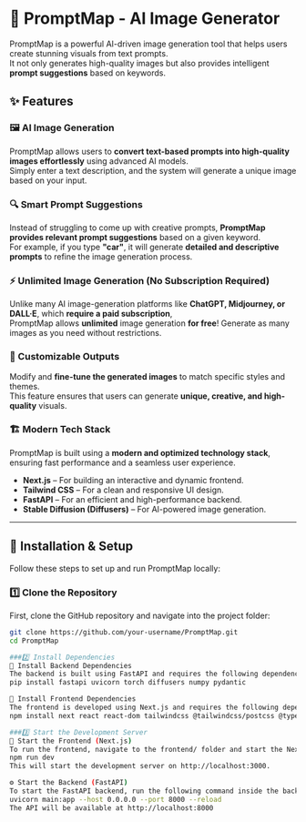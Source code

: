 # 🚀 PromptMap - AI Image Generator  

PromptMap is a powerful AI-driven image generation tool that helps users create stunning visuals from text prompts.  
It not only generates high-quality images but also provides intelligent **prompt suggestions** based on keywords.  

## ✨ Features  

### 🖼️ AI Image Generation  
PromptMap allows users to **convert text-based prompts into high-quality images effortlessly** using advanced AI models.  
Simply enter a text description, and the system will generate a unique image based on your input.  

### 🔍 Smart Prompt Suggestions  
Instead of struggling to come up with creative prompts, **PromptMap provides relevant prompt suggestions** based on a given keyword.  
For example, if you type **"car"**, it will generate **detailed and descriptive prompts** to refine the image generation process.  

### ⚡ Unlimited Image Generation (No Subscription Required)  
Unlike many AI image-generation platforms like **ChatGPT, Midjourney, or DALL·E**, which **require a paid subscription**,  
PromptMap allows **unlimited** image generation **for free**! Generate as many images as you need without restrictions.  

### 🎨 Customizable Outputs  
Modify and **fine-tune the generated images** to match specific styles and themes.  
This feature ensures that users can generate **unique, creative, and high-quality** visuals.  

### 🏗️ Modern Tech Stack  
PromptMap is built using a **modern and optimized technology stack**, ensuring fast performance and a seamless user experience.  
- **Next.js** – For building an interactive and dynamic frontend.  
- **Tailwind CSS** – For a clean and responsive UI design.  
- **FastAPI** – For an efficient and high-performance backend.  
- **Stable Diffusion (Diffusers)** – For AI-powered image generation.  

---

## 🚀 Installation & Setup  

Follow these steps to set up and run PromptMap locally:  

### 1️⃣ Clone the Repository  
First, clone the GitHub repository and navigate into the project folder:  

```bash
git clone https://github.com/your-username/PromptMap.git
cd PromptMap

###2️⃣ Install Dependencies
📌 Install Backend Dependencies
The backend is built using FastAPI and requires the following dependencies:
pip install fastapi uvicorn torch diffusers numpy pydantic

📌 Install Frontend Dependencies
The frontend is developed using Next.js and requires the following dependencies:
npm install next react react-dom tailwindcss @tailwindcss/postcss @types/react @types/node eslint eslint-config-next

###3️⃣ Start the Development Server
🚀 Start the Frontend (Next.js)
To run the frontend, navigate to the frontend/ folder and start the Next.js server:
npm run dev
This will start the development server on http://localhost:3000.

⚙️ Start the Backend (FastAPI)
To start the FastAPI backend, run the following command inside the backend/ folder:
uvicorn main:app --host 0.0.0.0 --port 8000 --reload
The API will be available at http://localhost:8000

